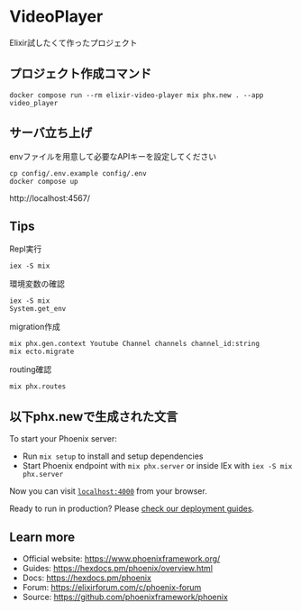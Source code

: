 # VideoPlayer
Elixir試したくて作ったプロジェクト

## プロジェクト作成コマンド
```
docker compose run --rm elixir-video-player mix phx.new . --app video_player
```

## サーバ立ち上げ
envファイルを用意して必要なAPIキーを設定してください
```
cp config/.env.example config/.env
docker compose up
```

http://localhost:4567/

## Tips
Repl実行
```
iex -S mix
```

環境変数の確認
```
iex -S mix
System.get_env
```

migration作成
```
mix phx.gen.context Youtube Channel channels channel_id:string
mix ecto.migrate
```

routing確認
```
mix phx.routes
```

## 以下phx.newで生成された文言

To start your Phoenix server:

  * Run `mix setup` to install and setup dependencies
  * Start Phoenix endpoint with `mix phx.server` or inside IEx with `iex -S mix phx.server`

Now you can visit [`localhost:4000`](http://localhost:4000) from your browser.

Ready to run in production? Please [check our deployment guides](https://hexdocs.pm/phoenix/deployment.html).

## Learn more

  * Official website: https://www.phoenixframework.org/
  * Guides: https://hexdocs.pm/phoenix/overview.html
  * Docs: https://hexdocs.pm/phoenix
  * Forum: https://elixirforum.com/c/phoenix-forum
  * Source: https://github.com/phoenixframework/phoenix
